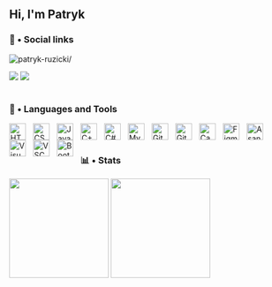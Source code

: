 ## Hi, I'm Patryk

### 🔖 • Social links 
<p align="left"><img src=https://komarev.com/ghpvc/?username=patryk-ruzicki alt=patryk-ruzicki/></p>
<a href="https://www.linkedin.com/in/patryk-r-567b3424a/"><img src="https://img.shields.io/badge/-LinkedIn-%230077B5?style=for-the-badge&logo=linkedin&logoColor=white"></a> 
<a href = "mailto:arcysanta@gmail.com"><img src="https://img.shields.io/badge/-Gmail-%23333?style=for-the-badge&logo=gmail&logoColor=white"></a>
<br/>

#

### 🧰 • Languages and Tools

<img align="left" alt="HTML" width="30px" style="padding-right:10px;" src="https://cdn.jsdelivr.net/gh/devicons/devicon/icons/html5/html5-original.svg" />
<img align="left" alt="CSS" width="30px" style="padding-right:10px;" src="https://cdn.jsdelivr.net/gh/devicons/devicon/icons/css3/css3-original.svg" />
<img align="left" alt="JavaScript" width="30px" style="padding-right:10px;" src="https://cdn.jsdelivr.net/gh/devicons/devicon/icons/javascript/javascript-plain.svg" />
<img align="left" alt="C++" width="30px" style="padding-right:10px;" src="https://cdn.jsdelivr.net/gh/devicons/devicon/icons/cplusplus/cplusplus-original.svg" />
<img align="left" alt="C#" width="30px" style="padding-right:10px;" src="https://cdn.jsdelivr.net/gh/devicons/devicon/icons/csharp/csharp-original.svg" />
<img align="left" alt="MySQL" width="30px" style="padding-right:10px;" src="https://cdn.jsdelivr.net/gh/devicons/devicon/icons/mysql/mysql-original-wordmark.svg">
<img align="left" alt="GitHub" width="30px" style="padding-right:10px;" src="https://cdn.jsdelivr.net/gh/devicons/devicon/icons/github/github-original.svg" />
<img align="left" alt="Git" width="30px" style="padding-right:10px;" src="https://cdn.jsdelivr.net/gh/devicons/devicon/icons/git/git-original.svg" />
<img align="left" alt="Canva" width="30px" style="padding-right:10px;" src="https://cdn.jsdelivr.net/gh/devicons/devicon/icons/canva/canva-original.svg" />
<img align="left" alt="Figma" width="30px" style="padding-right:10px;" src="https://cdn.jsdelivr.net/gh/devicons/devicon/icons/figma/figma-original.svg" />
<img align="left" alt="Asana" width="30px" style="padding-right:10px;" src="https://cdn.jsdelivr.net/gh/devicons/devicon/icons/julia/julia-plain.svg" />
<img align="left" alt="VisualStudio" width="30px" style="padding-right:10px;" src="https://cdn.jsdelivr.net/gh/devicons/devicon/icons/visualstudio/visualstudio-plain.svg" />
<img align="left" alt="VSCode" width="30px" style="padding-right:10px;" src="https://cdn.jsdelivr.net/gh/devicons/devicon/icons/vscode/vscode-original.svg" />
<img align="left" alt="Bootstrap" width="30px" style="padding-right:10px;" src="https://cdn.jsdelivr.net/gh/devicons/devicon/icons/bootstrap/bootstrap-original.svg" />
<!--
https://cdn.jsdelivr.net/gh/devicons/devicon/icons/unrealengine/unrealengine-original.svg
https://cdn.jsdelivr.net/gh/devicons/devicon/icons/unity/unity-original.svg
https://cdn.jsdelivr.net/gh/devicons/devicon/icons/wordpress/wordpress-plain.svg
https://cdn.jsdelivr.net/gh/devicons/devicon/icons/blender/blender-original.svg
https://cdn.jsdelivr.net/gh/devicons/devicon/icons/typescript/typescript-original.svg
https://cdn.jsdelivr.net/gh/devicons/devicon/icons/python/python-original.svg
https://cdn.jsdelivr.net/gh/devicons/devicon/icons/php/php-plain.svg
https://cdn.jsdelivr.net/gh/devicons/devicon/icons/react/react-original.svg
https://cdn.jsdelivr.net/gh/devicons/devicon/icons/nodejs/nodejs-original.svg
https://cdn.jsdelivr.net/gh/devicons/devicon/icons/jetbrains/jetbrains-original.svg
https://cdn.jsdelivr.net/gh/devicons/devicon/icons/sass/sass-original.svg

https://www.youtube.com/channel/UC12zRUobBw5cVHwh-JqJPOA/featured
-->
<!--<img align="left" alt="" width="30px" style="padding-right:10px;" src="" />-->
          
<br/>

#


### 📊 • Stats

<img height="180em" src="https://github-readme-stats.vercel.app/api?username=Patryk-Ruzicki&count_private=true&theme=moltack&include_all_commits=true&count_private=true"> <img height="180em" src="https://github-readme-stats.vercel.app/api/top-langs/?username=patryk-ruzicki&layout=compact&langs_count=7&theme=moltack"/>



